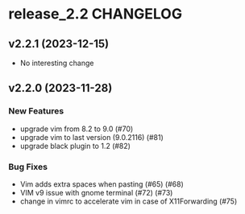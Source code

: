 # release_2.2 CHANGELOG

## v2.2.1 (2023-12-15)

- No interesting change

## v2.2.0 (2023-11-28)

### New Features

- upgrade vim from 8.2 to 9.0 (#70)
- upgrade vim to last version (9.0.2116) (#81)
- upgrade black plugin to 1.2 (#82)

### Bug Fixes

- Vim adds extra spaces when pasting (#65) (#68)
- VIM v9 issue with gnome terminal (#72) (#73)
- change in vimrc to accelerate vim in case of X11Forwarding (#75)


